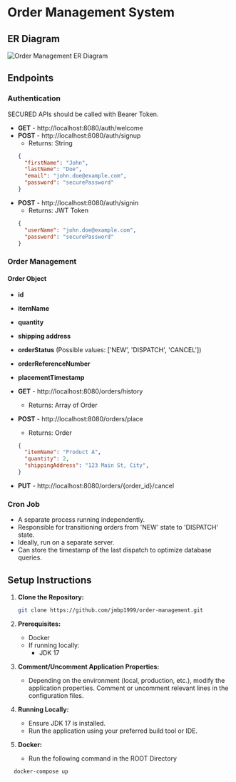 # Order Management System

## ER Diagram
![Order Management ER Diagram](https://github.com/jmbp1999/order-management/assets/108087237/52349cff-ccc3-47d5-b9de-b2ba2e50dd68)

## Endpoints

### Authentication
SECURED APIs should be called with Bearer Token.

- **GET** - http://localhost:8080/auth/welcome
- **POST** - http://localhost:8080/auth/signup
  - Returns: String
  ```json
  {
    "firstName": "John",
    "lastName": "Doe",
    "email": "john.doe@example.com",
    "password": "securePassword"
  }
  ```
- **POST** - http://localhost:8080/auth/signin
  - Returns: JWT Token
  ```json
  {
    "userName": "john.doe@example.com",
    "password": "securePassword"
  }
  ```

### Order Management

#### Order Object
- **id**
- **itemName**
- **quantity**
- **shipping address**
- **orderStatus** (Possible values: ['NEW', 'DISPATCH', 'CANCEL'])
- **orderReferenceNumber**
- **placementTimestamp**

- **GET** - http://localhost:8080/orders/history
  - Returns: Array of Order
- **POST** - http://localhost:8080/orders/place
  - Returns: Order
  ```json
  {
    "itemName": "Product A",
    "quantity": 2,
    "shippingAddress": "123 Main St, City",
  }
  ```
- **PUT** - http://localhost:8080/orders/{order_id}/cancel

### Cron Job

- A separate process running independently.
- Responsible for transitioning orders from 'NEW' state to 'DISPATCH' state.
- Ideally, run on a separate server.
- Can store the timestamp of the last dispatch to optimize database queries.

## Setup Instructions

1. **Clone the Repository:**
   ```bash
   git clone https://github.com/jmbp1999/order-management.git
   ```

2. **Prerequisites:**
   - Docker
   - If running locally:
     - JDK 17

3. **Comment/Uncomment Application Properties:**
   - Depending on the environment (local, production, etc.), modify the application properties. Comment or uncomment relevant lines in the configuration files.

4. **Running Locally:**
   - Ensure JDK 17 is installed.
   - Run the application using your preferred build tool or IDE.

5. **Docker:**
   - Run the following command in the ROOT Directory
  ```bash
    docker-compose up
  ```
